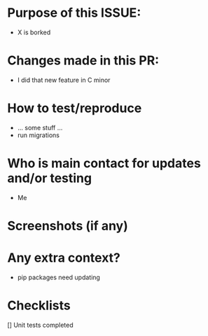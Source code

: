 # Purpose of this ISSUE:
- X is borked

# Changes made in this PR: 
- I did that new feature in C minor

# How to test/reproduce
- ... some stuff ...
- run migrations

# Who is main contact for updates and/or testing
- Me

# Screenshots (if any)


# Any extra context?
- pip packages need updating

# Checklists
[] Unit tests completed
